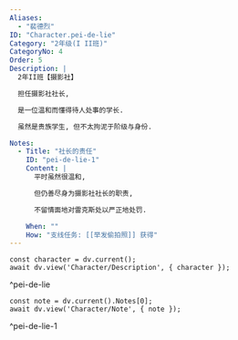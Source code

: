 ```yaml
---
Aliases:
  - "裴德烈"
ID: "Character.pei-de-lie"
Category: "2年级(I II班)"
CategoryNo: 4
Order: 5
Description: |
  2年II班【摄影社】

  担任摄影社社长,

  是一位温和而懂得待人处事的学长.

  虽然是贵族学生, 但不太拘泥于阶级与身份.

Notes:
  - Title: "社长的责任"
    ID: "pei-de-lie-1"
    Content: |
      平时虽然很温和,

      但仍善尽身为摄影社社长的职责,

      不留情面地对雷克斯处以严正地处罚.

    When: ""
    How: "支线任务: [[举发偷拍照]] 获得"
---
```

```dataviewjs
const character = dv.current();
await dv.view('Character/Description', { character });
```
^pei-de-lie

```dataviewjs
const note = dv.current().Notes[0];
await dv.view('Character/Note', { note });
```
^pei-de-lie-1